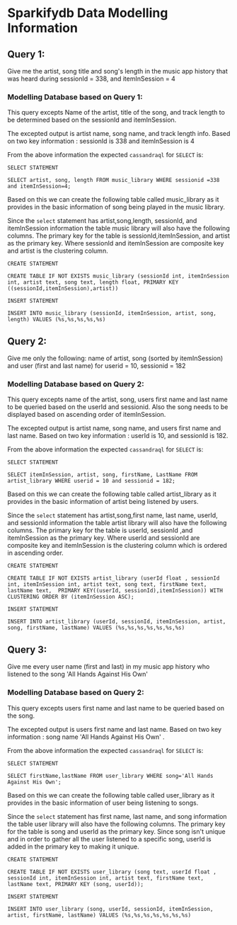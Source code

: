 # Sparkifydb Data Modelling Information

## Query 1:  
Give me the artist, song title and song's length in the music app history that was heard during sessionId = 338, and itemInSession = 4

### Modelling Database based on Query 1:
This query excepts Name of the artist, title of the song, and track length to be determined based on the sessionId and itemInSession. 

The excepted output is artist name, song name, and track length info. 
Based on two key information : sessionId is 338 and itemInSession is 4

From the above information the expected `cassandraql` for `SELECT` is:

`SELECT STATEMENT`
```cassandraql
SELECT artist, song, length FROM music_library WHERE sessionid =338 and itemInSession=4;
```

Based on this we can create the following table called music_library as it provides in the basic information of song being played in the music library. 

Since the `select` statement has artist,song,length, sessionId, and itemInSession information the table music library will also have the following columns. The primary key for the table is sessionId,itemInSession, and artist as the primary key. Where sessionId and itemInSession are composite key and artist is the clustering column. 

`CREATE STATEMENT`
```cassandraql
CREATE TABLE IF NOT EXISTS music_library (sessionId int, itemInSession int, artist text, song text, length float, PRIMARY KEY ((sessionId,itemInSession),artist))
```
`INSERT STATEMENT`
```cassandraql
INSERT INTO music_library (sessionId, itemInSession, artist, song, length) VALUES (%s,%s,%s,%s,%s)
```

## Query 2:  
Give me only the following: name of artist, song (sorted by itemInSession) and user (first and last name) for userid = 10, sessionid = 182

### Modelling Database based on Query 2:
This query excepts name of the artist, song, users first name and last name to be queried based on the userId and sessionid. Also the song needs to be displayed based on ascending order of itemInSession.

The excepted output is artist name, song name, and users first name and last name. 
Based on two key information : userId is 10, and sessionId is 182.

From the above information the expected `cassandraql` for `SELECT` is:

`SELECT STATEMENT`
```cassandraql
SELECT itemInSession, artist, song, firstName, LastName FROM artist_library WHERE userid = 10 and sessionid = 182;
```

Based on this we can create the following table called artist_library as it provides in the basic information of artist being listened by users. 

Since the `select` statement has artist,song,first name, last name, userId, and sessionId information the table artist library will also have the following columns. The primary key for the table is userId, sessionId ,and itemInSession as the primary key. Where userId and sessionId are composite key and itemInSession is the clustering column which is ordered in ascending order. 

`CREATE STATEMENT`
```cassandraql
CREATE TABLE IF NOT EXISTS artist_library (userId float , sessionId int, itemInSession int, artist text, song text, firstName text, lastName text,  PRIMARY KEY((userId, sessionId),itemInSession)) WITH CLUSTERING ORDER BY (itemInSession ASC);
```

`INSERT STATEMENT`
```cassandraql
INSERT INTO artist_library (userId, sessionId, itemInSession, artist, song, firstName, lastName) VALUES (%s,%s,%s,%s,%s,%s,%s)
```

## Query 3:  
Give me every user name (first and last) in my music app history who listened to the song 'All Hands Against His Own'

### Modelling Database based on Query 2:
This query excepts users first name and last name to be queried based on the song.

The excepted output is users first name and last name. 
Based on two key information : song name 'All Hands Against His Own' .

From the above information the expected `cassandraql` for `SELECT` is:

`SELECT STATEMENT`
```cassandraql
SELECT firstName,lastName FROM user_library WHERE song='All Hands Against His Own';
```

Based on this we can create the following table called user_library as it provides in the basic information of user being listening to songs. 

Since the `select` statement has first name, last name, and song information the table user library will also have the following columns. The primary key for the table is song and userId as the primary key. Since song isn't unique and in order to gather all the user listened to a specific song, userId is added in the primary key to making it unique. 

`CREATE STATEMENT`
```cassandraql
CREATE TABLE IF NOT EXISTS user_library (song text, userId float , sessionId int, itemInSession int, artist text, firstName text, lastName text, PRIMARY KEY (song, userId));
```

`INSERT STATEMENT`
```cassandraql
INSERT INTO user_library (song, userId, sessionId, itemInSession, artist, firstName, lastName) VALUES (%s,%s,%s,%s,%s,%s,%s)
```
